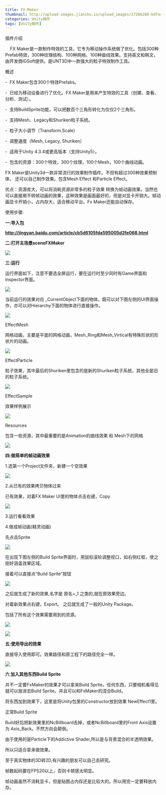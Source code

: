 ```yaml
---
title: FX-Maker
thumbnail: http://upload-images.jianshu.io/upload_images/17266280-bdfac16af5b2839c.png?imageMogr2/auto-orient/strip%7CimageView2/2/w/1240
categories: Unity插件
tags: [Unity插件]
---
```


插件介绍

    FX
Maker是一款制作特效的工具，它专为移动操作系统做了优化。包括300种Prefab特效，300种纹理结构、100种网格、100种曲线效果。支持英文和韩文，由开发商IGSoft提供。是UNT3D中一款强大的粒子特效制作工具。

概述

-  FX Maker包含300个特效Prefabs。

-  已经为移动设备进行了优化。FX Maker是用来产生特效的工具（创建、查看、分析、测试）。

-  支持BuildSprite功能，可以把数百个三角形转化为仅仅2个三角形。

-  支持Mesh、Legacy和Shuriken粒子系统。

-  粒子大小调节（Transform.Scale）

-  调整速度（Mesh, Legacy, Shuriken）

-  适用于Unity 4.3.4或更高版本（支持Unity5）。

-  包含的资源：300个特效，300个纹理，100个Mesh，100个曲线动画。

FX Maker是Unity3d一款非常流行的效果制作插件。不但有超过300种效果预制体， 还可以自己制作效果。包含Mesh Effect
和Particle Effect。

优点：资源库大，可以将消耗资源非常多的粒子效果
转换为帧动画效果。当然也可以直接用不转帧动画的效果，这种效果是画面最好的，但是对显卡开销大。帧动画显卡开销小，占内存大，适合移动平台。Fx
Maker还能自动保存。

使用步骤:

 **一:导入包**

 **<http://jingyan.baidu.com/article/cb5d6105fda595005d2fe068.html>**

 **二:打开主场景sceneFXMaker**

  

![](http://upload-images.jianshu.io/upload_images/17266280-bdfac16af5b2839c.png?imageMogr2/auto-orient/strip%7CimageView2/2/w/1240)  

**三:运行**

运行界面如下，注意不要选全屏运行，要在运行时至少同时有Game界面和Inspector界面。

  

![](http://upload-images.jianshu.io/upload_images/17266280-368037fafdb02e0d.png?imageMogr2/auto-orient/strip%7CimageView2/2/w/1240)  

当前运行的效果对应 _CurrentObject下面的物体。既可以对下图左侧的UI界面操作，亦可以对Hierarchy下面的物体进行直接操作。

  

![](http://upload-images.jianshu.io/upload_images/17266280-c6e6a1e96c871ef1.png?imageMogr2/auto-orient/strip%7CimageView2/2/w/1240)  

EffectMesh

网格动画，主要是平面的网格动画，Mesh_Ring和Mesh_Virtical有特殊形状的形状片的动画。

  

![](http://upload-images.jianshu.io/upload_images/17266280-098d2b794259c85e.png?imageMogr2/auto-orient/strip%7CimageView2/2/w/1240)  

EffectParticle

粒子效果，其中最后的Shuriken里包含的是新的Shuriken粒子系统，其他全是旧的粒子系统。

  

![](http://upload-images.jianshu.io/upload_images/17266280-6b71f8fac79b364d.png?imageMogr2/auto-orient/strip%7CimageView2/2/w/1240)  

EffectSample

效果样例展示

  

![](http://upload-images.jianshu.io/upload_images/17266280-405675a540b71ae2.png?imageMogr2/auto-orient/strip%7CimageView2/2/w/1240)  

Resources

包含一些资源，其中最重要的是Animation的曲线效果 和 Mesh下的网格

  

![](http://upload-images.jianshu.io/upload_images/17266280-3c59d87459ba8efe.png?imageMogr2/auto-orient/strip%7CimageView2/2/w/1240)  

**四:做简单的帧动画效果**

1.选第一个Project文件夹，新建一个空效果

  

![](http://upload-images.jianshu.io/upload_images/17266280-6250b847fcda0fa1.png?imageMogr2/auto-orient/strip%7CimageView2/2/w/1240)  

2.从已有的效果拷贝物体过来

已有效果，对着FX Maker UI里的物体点击右键，Copy

  

![](http://upload-images.jianshu.io/upload_images/17266280-19fdd0b35db64029.png?imageMogr2/auto-orient/strip%7CimageView2/2/w/1240)  

3.运行看看效果

4.做成帧动画(精灵动画)

先点击Sprite

  

![](http://upload-images.jianshu.io/upload_images/17266280-42d11dc429993e3d.png?imageMogr2/auto-orient/strip%7CimageView2/2/w/1240)  

在出现下图左侧的Build Sprite界面时，用鼠标滚轮调整视口，如右侧红框，使之刚好涵盖效果区域。

接着可以直接点“Build Sprite”按钮

  

![](http://upload-images.jianshu.io/upload_images/17266280-5ed42aa30c036b90.png?imageMogr2/auto-orient/strip%7CimageView2/2/w/1240)  

之后就生成了新的效果,名字是 原名+_1 之类的,就在原效果旁边。

对着新效果点右键，Export。 之后就生成了一般的Unity Package。

包括了所有这个效果需要用到的资源。

  

![](http://upload-images.jianshu.io/upload_images/17266280-d58c25f8fdad2ac4.png?imageMogr2/auto-orient/strip%7CimageView2/2/w/1240)  

  

![](http://upload-images.jianshu.io/upload_images/17266280-4c347ee10f34bef2.png?imageMogr2/auto-orient/strip%7CimageView2/2/w/1240)  

**五:使用导出的效果**

直接导入使用即可。效果路径和原工程下的路径完全一样。

  

![](http://upload-images.jianshu.io/upload_images/17266280-47a3bc9dce185ef1.png?imageMogr2/auto-orient/strip%7CimageView2/2/w/1240)  

**六 加入其他东西Build Sprite**

并不一定要FxMaker的效果才可以拿来Build Sprite。任何东西，只要相机看得见就可以放进去Build
Sprite。并且可以和FxMaker的混合Build。

将东西加到效果下，这里是将Unity包里的Constructor放到效果 NewEffect1里。

正常Build Sprite

Build好后把新效果里的NcBillboard去掉，或者NcBillboard里的Front Axis设置为 Axis_Back。不然方向会颠倒。

由于使用的是Particle下的Addictive Shader,所以是与背景混合的半透明效果。

所以只适合拿来做效果。

至于真实物体的3D转2D,有兴趣的朋友可以自己去研究。

帧数起码要在FPS20以上，否则卡顿感太明显。

帧动画虽然不消耗显卡，但是贴图占内存还是比较大的。所以用完一定要释放内存。

